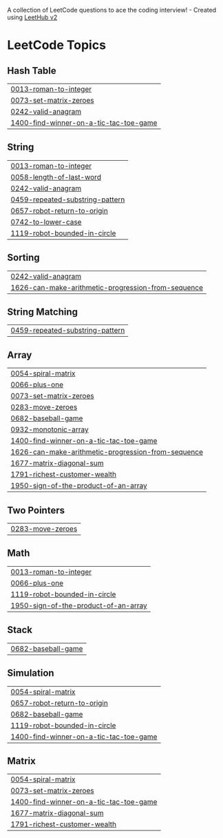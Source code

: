 A collection of LeetCode questions to ace the coding interview! - Created using [LeetHub v2](https://github.com/arunbhardwaj/LeetHub-2.0)
<!---LeetCode Topics Start-->
# LeetCode Topics
## Hash Table
|  |
| ------- |
| [0013-roman-to-integer](https://github.com/cbg11/LeetCode/tree/master/0013-roman-to-integer) |
| [0073-set-matrix-zeroes](https://github.com/cbg11/LeetCode/tree/master/0073-set-matrix-zeroes) |
| [0242-valid-anagram](https://github.com/cbg11/LeetCode/tree/master/0242-valid-anagram) |
| [1400-find-winner-on-a-tic-tac-toe-game](https://github.com/cbg11/LeetCode/tree/master/1400-find-winner-on-a-tic-tac-toe-game) |
## String
|  |
| ------- |
| [0013-roman-to-integer](https://github.com/cbg11/LeetCode/tree/master/0013-roman-to-integer) |
| [0058-length-of-last-word](https://github.com/cbg11/LeetCode/tree/master/0058-length-of-last-word) |
| [0242-valid-anagram](https://github.com/cbg11/LeetCode/tree/master/0242-valid-anagram) |
| [0459-repeated-substring-pattern](https://github.com/cbg11/LeetCode/tree/master/0459-repeated-substring-pattern) |
| [0657-robot-return-to-origin](https://github.com/cbg11/LeetCode/tree/master/0657-robot-return-to-origin) |
| [0742-to-lower-case](https://github.com/cbg11/LeetCode/tree/master/0742-to-lower-case) |
| [1119-robot-bounded-in-circle](https://github.com/cbg11/LeetCode/tree/master/1119-robot-bounded-in-circle) |
## Sorting
|  |
| ------- |
| [0242-valid-anagram](https://github.com/cbg11/LeetCode/tree/master/0242-valid-anagram) |
| [1626-can-make-arithmetic-progression-from-sequence](https://github.com/cbg11/LeetCode/tree/master/1626-can-make-arithmetic-progression-from-sequence) |
## String Matching
|  |
| ------- |
| [0459-repeated-substring-pattern](https://github.com/cbg11/LeetCode/tree/master/0459-repeated-substring-pattern) |
## Array
|  |
| ------- |
| [0054-spiral-matrix](https://github.com/cbg11/LeetCode/tree/master/0054-spiral-matrix) |
| [0066-plus-one](https://github.com/cbg11/LeetCode/tree/master/0066-plus-one) |
| [0073-set-matrix-zeroes](https://github.com/cbg11/LeetCode/tree/master/0073-set-matrix-zeroes) |
| [0283-move-zeroes](https://github.com/cbg11/LeetCode/tree/master/0283-move-zeroes) |
| [0682-baseball-game](https://github.com/cbg11/LeetCode/tree/master/0682-baseball-game) |
| [0932-monotonic-array](https://github.com/cbg11/LeetCode/tree/master/0932-monotonic-array) |
| [1400-find-winner-on-a-tic-tac-toe-game](https://github.com/cbg11/LeetCode/tree/master/1400-find-winner-on-a-tic-tac-toe-game) |
| [1626-can-make-arithmetic-progression-from-sequence](https://github.com/cbg11/LeetCode/tree/master/1626-can-make-arithmetic-progression-from-sequence) |
| [1677-matrix-diagonal-sum](https://github.com/cbg11/LeetCode/tree/master/1677-matrix-diagonal-sum) |
| [1791-richest-customer-wealth](https://github.com/cbg11/LeetCode/tree/master/1791-richest-customer-wealth) |
| [1950-sign-of-the-product-of-an-array](https://github.com/cbg11/LeetCode/tree/master/1950-sign-of-the-product-of-an-array) |
## Two Pointers
|  |
| ------- |
| [0283-move-zeroes](https://github.com/cbg11/LeetCode/tree/master/0283-move-zeroes) |
## Math
|  |
| ------- |
| [0013-roman-to-integer](https://github.com/cbg11/LeetCode/tree/master/0013-roman-to-integer) |
| [0066-plus-one](https://github.com/cbg11/LeetCode/tree/master/0066-plus-one) |
| [1119-robot-bounded-in-circle](https://github.com/cbg11/LeetCode/tree/master/1119-robot-bounded-in-circle) |
| [1950-sign-of-the-product-of-an-array](https://github.com/cbg11/LeetCode/tree/master/1950-sign-of-the-product-of-an-array) |
## Stack
|  |
| ------- |
| [0682-baseball-game](https://github.com/cbg11/LeetCode/tree/master/0682-baseball-game) |
## Simulation
|  |
| ------- |
| [0054-spiral-matrix](https://github.com/cbg11/LeetCode/tree/master/0054-spiral-matrix) |
| [0657-robot-return-to-origin](https://github.com/cbg11/LeetCode/tree/master/0657-robot-return-to-origin) |
| [0682-baseball-game](https://github.com/cbg11/LeetCode/tree/master/0682-baseball-game) |
| [1119-robot-bounded-in-circle](https://github.com/cbg11/LeetCode/tree/master/1119-robot-bounded-in-circle) |
| [1400-find-winner-on-a-tic-tac-toe-game](https://github.com/cbg11/LeetCode/tree/master/1400-find-winner-on-a-tic-tac-toe-game) |
## Matrix
|  |
| ------- |
| [0054-spiral-matrix](https://github.com/cbg11/LeetCode/tree/master/0054-spiral-matrix) |
| [0073-set-matrix-zeroes](https://github.com/cbg11/LeetCode/tree/master/0073-set-matrix-zeroes) |
| [1400-find-winner-on-a-tic-tac-toe-game](https://github.com/cbg11/LeetCode/tree/master/1400-find-winner-on-a-tic-tac-toe-game) |
| [1677-matrix-diagonal-sum](https://github.com/cbg11/LeetCode/tree/master/1677-matrix-diagonal-sum) |
| [1791-richest-customer-wealth](https://github.com/cbg11/LeetCode/tree/master/1791-richest-customer-wealth) |
<!---LeetCode Topics End-->